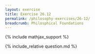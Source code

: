 ```yaml
---
layout: exercise
title: Exercise 26.12
permalink: /philosophy-exercises/26-12/
breadcrumb: Philosphical Foundations
---
```


{% include mathjax_support %}

<div><i class="arrow-up loader" data-chapter="philosophy-exercises" data-exercise="ex_12" data-rating="0"></i></div>
{% include_relative question.md %}
